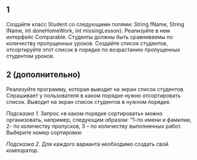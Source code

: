 ## 1
Создайте класс Student со следующими полями: String fName, String lName, int doneHomeWork, int missingLesson}. 
Реализуйте в нем интерфейс Comparable<Student>. 
Студенты должны быть сравниваемы по количеству пропущенных уроков. Создайте список студентов, отсортируйте этот список в порядке по возрастанию пропущенных студентом уроков.

## 2 (дополнительно) 
Реализуйте программу, которая выводит на экран список студентов. Спрашивает у пользователя в каком порядке нужно отсортировать список. Выводит на экран список студентов в нужном порядке.

*Подсказка 1*. Запрос «в каком порядке сортировать» можно организовать, например, следующим образом: 
“1-по имени и фамилии, 2- по количеству пропусков, 3 – по количеству выполненных работ. Выберите номер сортировки:

*Подсказка 2*. Для каждого варианта необходимо создать свой компоратор.